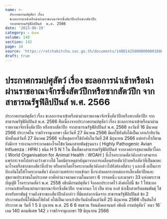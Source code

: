 ```yaml
---
name: >-
  ประกาศกรมปศุสัตว์ เรื่อง
  ชะลอการนำเข้าหรือนำผ่านราชอาณาจักรซึ่งสัตว์ปีกหรือซากสัตว์ปีก
  จากสาธารณรัฐฟิลิปปินส์  พ.ศ. 2566
date: '2023-06-19'
category: ง พิเศษ
volume: 140
section: 142
page: 16
source: 'https://ratchakitcha.soc.go.th/documents/140D142S0000000001600.pdf'
draft: true
---
```


# ประกาศกรมปศุสัตว์ เรื่อง ชะลอการนำเข้าหรือนำผ่านราชอาณาจักรซึ่งสัตว์ปีกหรือซากสัตว์ปีก จากสาธารณรัฐฟิลิปปินส์  พ.ศ. 2566

ประกาศกรมปศุสัตว์ เรื่อง ชะลอการนาเข้าหรือนำผ่านราชอาณาจักรซึ่งสัตว์ปีกหรือซากสัตว์ปีก จากสาธารณรัฐฟิลิปปินส์ พ.ศ. 2566 สืบเนื่องจากประกาศกรมปศุสัตว์ เรื่อง ชะลอการนาเข้าหรือนาผ่านราชอาณาจักรซึ่งสัตว์ปีก หรือซากสัตว์ปีก จากสาธารณรัฐฟิลิปปินส์ พ.ศ. 2566 ลงวันที่ 16 มีนาคม 2566 ประกาศใน ราชกิจจานุเบกษา เมื่อวันที่ 27 มีนาคม 2566 มีผลใช้บังคับได้เป็นเวลาเก้าสิบวันนับตั้งแต่วันที่ 27 มีนาคม 2566 จะสิ้นสุดการใช้บังคับในวันที่ 24 มิถุนายน 2566 แต่อย่างไรก็ตาม ยังมีการ รายงานการระบาดของโรคไข้หวัดนกสายพันธุ์รุนแรง ( Highly Pathogenic Avian Influenza : HPAI ) ชนิด H 5 N 1 ใน พื้นที่ของสาธารณรัฐฟิลิปปินส์ จากองค์การสุขภาพสัตว์โลก ( World Organisation for Animal Health : WOAH ) ซึ่งโรคระบาดสัตว์ดังกล่าวสามารถแพร่กระจายไปอย่างกว้างขวางได้ โดยมีสาเหตุสาคัญมาจากการเคลื่อนย้ายสัตว์ป่วยหรือสัตว์ที่เป็นพาหะนาโรคหรือซากของสัตว์ซึ่งป่วย หรือตายโดยโรคระบาดสัตว์ดังกล่าวไปยังท้องที่ต่าง ๆ และเพื่ อเป็นการป้องกันไม่ให้โรคระบาดสัตว์ ดังกล่าวแพร่กระจายเข้ามา ซึ่งจะส่งผลกระทบต่อการเลี้ยงสัตว์ปีกและสุขภาพประชาชนในประเทศ อาศัยอำนาจตามความในมาตรา 6 วรรคหนึ่ง และมาตรา 33 แห่งพระราชบัญญัติ โรคระบาดสัตว์ พ.ศ. 2558 อธิบดีกรมปศุสัตว์ จึงออกประกาศไว้ ดังต่อไปนี้ ข้อ 1 ให้ชะลอการนาเข้าหรือนาผ่านราชอาณาจักรซึ่งสัตว์ปีก จาพวกนก ไก่ เป็ด ห่าน หงส์ น้าเชื้อสาหรับผสมพันธุ์ ไข่สาหรับทาพันธุ์ รวมถึงซากของสัตว์ปีกดังกล่าว ที่มีแหล่งกาเนิดจาก สาธารณรัฐฟิลิปปินส์ ข้อ 2 ประกาศฉบับนี้ให้มีผลใช้บังคั บได้เป็นเวลาเก้าสิบวันนับตั้งแต่วันที่ 25 มิถุนายน 2566 เป็นต้นไป ประกาศ ณ วันที่ 1 5 มิ ถุนายน พ.ศ. 25 6 6 สมชวน รัตนมังคลานนท์ อธิบดี กรมปศุสัตว์ ้ หนา 16 ่ เลม 140 ตอนพิเศษ 142 ง ราชกิจจานุเบกษา 19 มิถุนายน 2566
